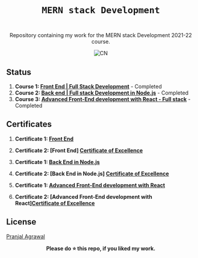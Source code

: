<code>
  <h1 align="center">MERN stack Development</h1>
</code>

<p align="center">
  Repository containing my work for the MERN stack Development 2021-22 course.
</p>

<p align="center">
<img src="https://github.com/anmolpant/Coding-Ninjas-Java/blob/master/assets/CNLOGO.svg" alt="CN"/>
</p>



## Status

1. **Course 1: [Front End | Full Stack Development](https://www.codingninjas.com/courses/full-stack-web-dev-mern)** - Completed
2. **Course 2: [Back end | Full stack Development in Node.js](https://www.codingninjas.com/courses/full-stack-web-dev-mern)** - Completed 
3. **Course 3: [Advanced Front-End development with React - Full stack](https://www.codingninjas.com/courses/full-stack-web-dev-mern)** - Completed

## Certificates

1. **Certificate 1: [Front End](https://certificate.codingninjas.com/view/e1e8987c468589c1)**
2. **Certificate 2: [Front End] [Certificate of Excellence](https://certificate.codingninjas.com/view/9742ab45ee5669fb)**

1. **Certificate 1: [Back End in Node.js](https://certificate.codingninjas.com/view/a847b0fad285c03c)**
2. **Certificate 2: [Back End in Node.js] [Certificate of Excellence](https://certificate.codingninjas.com/view/58222f00225e8304)**

1. **Certificate 1: [Advanced Front-End development with React](https://certificate.codingninjas.com/view/c207b72427078723)**
2. **Certificate 2: [Advanced Front-End development with React][Certificate of Excellence](https://certificate.codingninjas.com/view/5b78c73745d0c857)**


## License

 [Pranjal Agrawal](https://github.com/264pranjal)

<div align="center">
  <b>Please do ⭐ this repo, if you liked my work.</b>
</div>
